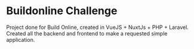 # Buildonline Challenge

Project done for Build Online, created in VueJS + NuxtJs + PHP + Laravel. Created all the backend and frontend to make a requested simple application.

